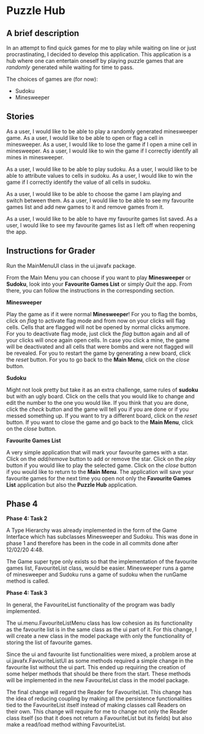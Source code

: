 # Puzzle Hub

## A brief description 

In an attempt to find quick games for me to play while waiting on line or just procrastinating, I decided to develop 
this application. This application is a hub where one can entertain oneself by playing puzzle games that are *randomly*
 generated while waiting for time to pass.

The choices of games are (for now):
- Sudoku
- Minesweeper

## Stories

As a user, I would like to be able to play a randomly generated minesweeper game.
As a user, I would like to be able to open or flag a cell in minesweeper.
As a user, I would like to lose the game if I open a mine cell in minesweeper.
As a user, I would like to win the game if I correctly identify all mines in minesweeper.

As a user, I would like to be able to play sudoku.
As a user, I would like to be able to attribute values to cells in sudoku.
As a user, I would like to win the game if I correctly identify the value of all cells in sudoku.

As a user, I would like to be able to choose the game I am playing and switch between them.
As a user, I would like to be able to see my favourite games list and add new games to it and remove games from it.

As a user, I would like to be able to have my favourite games list saved.
As a user, I would like to see my favourite games list as I left off when reopening the app.

## Instructions for Grader

Run the MainMenuUI class in the ui.javafx package. 

From the Main Menu you can choose if you want to play **Minesweeper** or **Sudoku**, look into your **Favourite Games 
List** or simply *Quit* the app. From there, you can follow the instructions in the corresponding section.

**Minesweeper**

Play the game as if it were normal **Minesweeper**! For you to flag the bombs, click on *flag* to activate flag mode and from 
now on your clicks will flag cells. Cells that are flagged will not be opened by normal clicks anymore. For you to 
deactivate flag mode, just click the *flag* button again and all of your clicks will once again open cells. In case you 
click a mine, the game will be deactivated and all cells that were bombs and were not flagged will be revealed. For you 
to restart the game by generating a new board, click the *reset* button. For you to go back to the **Main Menu**, click on
the *close* button.

**Sudoku**

Might not look pretty but take it as an extra challenge, same rules of **sudoku** but with an ugly board. Click on the cells 
that you would like to change and edit the number to the one you would like. If you think that you are done, click the 
*check* button and the game will tell you if you are done or if you messed something up. If you want to try a different 
board, click on the *reset* button. If you want to close the game and go back to the **Main Menu**, click on the *close* 
button.

**Favourite Games List**

A very simple application that will mark your favourite games with a star. Click on the *add/remove* button to add or 
remove the star. Click on the *play* button if you would like to play the selected game. Click on the *close* button if you
would like to return to the **Main Menu**. The application will save your favourite games for the next time you open not
only the **Favourite Games List** application but also the **Puzzle Hub** application.


## Phase 4

**Phase 4: Task 2**

A Type Hierarchy was already implemented in the form of the Game Interface which has subclasses Minesweeper and Sudoku.
This was done in phase 1 and therefore has been in the code in all commits done after 12/02/20 4:48. 

The Game super type only exists so that the implementation of the favourite games list, FavouriteList class, would be 
easier. Minesweeper runs a game of minesweeper and Sudoku runs a game of sudoku when the runGame method is called.

**Phase 4: Task 3**

In general, the FavouriteList functionality of the program was badly implemented. 

The ui.menu.FavouriteListMenu class has low cohesion as its functionality as the favourite list is in the same class as the 
ui part of it. For this change, I will create a new class in the model package with only the functionality of storing the
list of favourite games.

Since the ui and favourite list functionalities were mixed, a problem arose at ui.javafx.FavouriteListUI as some methods
required a simple change in the favourite list without the ui part. This ended up requiring the creation of some helper
methods that should be there from the start. These methods will be implemented in the new FavouriteList class in the model
package.

The final change will regard the Reader for FavouriteList. This change has the idea of reducing coupling by making all the
persistence functionalities tied to the FavouriteList itself instead of making classes call Readers on their own. This 
change will require for me to change not only the Reader class itself (so that it does not return a FavouriteList but 
its fields) but also make a read/load method withing FavouriteList.